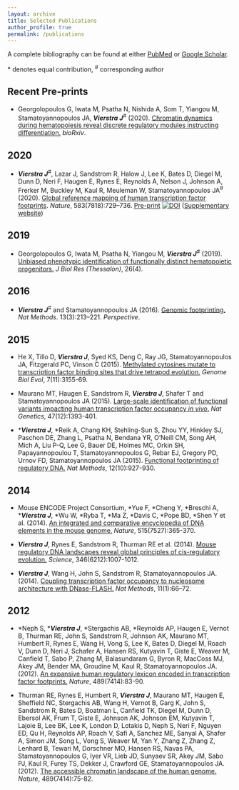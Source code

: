 ```yaml
---
layout: archive
title: Selected Publications
author_profile: true
permalink: /publications
---
```


A complete bibliography can be found at either [PubMed](https://pubmed.ncbi.nlm.nih.gov/?term=vierstra+j%5Bau%5D&sort=pubdate) or [Google Scholar](https://scholar.google.com/citations?user=wlX37YwAAAAJ&hl=en).

\* denotes equal contribution, <sup>#</sup> corresponding author

## Recent Pre-prints

- Georgolopoulos G, Iwata M, Psatha N, Nishida A, Som T, Yiangou M, Stamatoyannopoulos JA, ***Vierstra J***<sup>#</sup> (2020). [Chromatin dynamics during hematopoiesis reveal discrete regulatory modules instructing differentiation.](https://www.biorxiv.org/content/10.1101/2020.04.02.022566v3) *bioRxiv*.

## 2020

- ***Vierstra J***<sup>#</sup>, Lazar J, Sandstrom R, Halow J, Lee K, Bates D, Diegel M, Dunn D, Neri F, Haugen E, Rynes E, Reynolds A, Nelson J, Johnson A, Frerker M, Buckley M, Kaul R, Meuleman W, Stamatoyannopoulos JA<sup>#</sup> (2020). [Global reference mapping of human transcription factor footprints](https://www.nature.com/articles/s41586-020-2528-x). *Nature*, 583(7818):729–736. [Pre-print](https://www.biorxiv.org/content/10.1101/2020.01.31.927798v1) [![DOI](https://zenodo.org/badge/DOI/10.5281/zenodo.3905306.svg)](https://doi.org/10.5281/zenodo.3905306) ([Supplementary website](resources/dgf))

## 2019

- Georgolopoulos G, Iwata M, Psatha N, Yiangou M, ***Vierstra J***<sup>#</sup> (2019). [Unbiased phenotypic identification of functionally distinct hematopoietic progenitors.](https://link.springer.com/article/10.1186/s40709-019-0097-7) *J Biol Res (Thessalon)*, 26(4).

## 2016

- ***Vierstra J***<sup>#</sup> and Stamatoyannopoulos JA (2016). [Genomic footprinting.](https://www.nature.com/articles/nmeth.3768) *Nat Methods*. 13(3):213–221. *Perspective*. 

## 2015

- He X, Tillo D, ***Vierstra J***, Syed KS, Deng C, Ray JG, Stamatoyannopoulos JA, Fitzgerald PC, Vinson C (2015). [Methylated cytosines mutate to transcription factor binding sites that drive tetrapod evolution.](https://academic.oup.com/gbe/article/7/11/3155/2939578) *Genome Biol Evol*, 7(11):3155-69.

- Maurano MT, Haugen E, Sandstrom R, ___Vierstra J___, Shafer T and Stamatoyannopoulos JA (2015). [Large-scale identification of functional variants impacting human transcription factor occupancy *in vivo*.](https://www.nature.com/articles/ng.3432) *Nat Genetics*, 47(12):1393-401. 

- \****Vierstra J***, \*Reik A, Chang KH, Stehling-Sun S, Zhou YY, Hinkley SJ, Paschon DE, Zhang L, Psatha N, Bendana YR, O’Neill CM, Song AH, Mich A, Liu P-Q, Lee G, Bauer DE, Holmes MC, Orkin SH, Papayannopoulou T, Stamatoyannopoulos G, Rebar EJ, Gregory PD, Urnov FD, Stamatoyannopoulos JA (2015). [Functional footprinting of regulatory DNA.](https://www.nature.com/articles/nmeth.3554) *Nat Methods*, 12(10):927-930.

## 2014

- Mouse ENCODE Project Consortium, \*Yue F, \*Cheng Y, \*Breschi A, \****Vierstra J***, \*Wu W, \*Ryba T, \*Ma Z, \*Davis C, \*Pope BD, \*Shen Y et al. (2014). [An integrated and comparative encyclopedia of DNA elements in the mouse genome.](https://www.nature.com/articles/nature13992) *Nature*, 515(7527):365-370.

- ***Vierstra J***, Rynes E, Sandstrom R, Thurman RE et al. (2014). [Mouse regulatory DNA landscapes reveal global principles of cis-regulatory evolution.](https://science.sciencemag.org/content/346/6212/1007.long) *Science*, 346(6212):1007-1012.

- ***Vierstra J***, Wang H, John S, Sandstrom R, Stamatoyannopoulos JA. (2014). [Coupling transcription factor occupancy to nucleosome architecture with DNase-FLASH.](https://www.nature.com/articles/nmeth.2713) *Nat Methods*, 11(1):66–72.

## 2012

- \*Neph S, \****Vierstra J***, \*Stergachis AB, \*Reynolds AP, Haugen E, Vernot B, Thurman RE, John S, Sandstrom R, Johnson AK, Maurano MT, Humbert R, Rynes E, Wang H, Vong S, Lee K, Bates D, Diegel M, Roach V, Dunn D, Neri J, Schafer A, Hansen RS, Kutyavin T, Giste E, Weaver M, Canfield T, Sabo P, Zhang M, Balasundaram G, Byron R, MacCoss MJ, Akey JM, Bender MA, Groudine M, Kaul R, Stamatoyannopoulos JA. (2012). [An expansive human regulatory lexicon encoded in transcription factor footprints.](https://www.nature.com/articles/nature11212) *Nature*, 489(7414):83-90.

- Thurman RE, Rynes E, Humbert R, ***Vierstra J***, Maurano MT, Haugen E, Sheffield NC, Stergachis AB, Wang H, Vernot B, Garg K, John S, Sandstrom R, Bates D, Boatman L, Canfield TK, Diegel M, Dunn D, Ebersol AK, Frum T, Giste E, Johnson AK, Johnson EM, Kutyavin T, Lajoie B, Lee BK, Lee K, London D, Lotakis D, Neph S, Neri F, Nguyen ED, Qu H, Reynolds AP, Roach V, Safi A, Sanchez ME, Sanyal A, Shafer A, Simon JM, Song L, Vong S, Weaver M, Yan Y, Zhang Z, Zhang Z, Lenhard B, Tewari M, Dorschner MO, Hansen RS, Navas PA, Stamatoyannopoulos G, Iyer VR, Lieb JD, Sunyaev SR, Akey JM, Sabo PJ, Kaul R, Furey TS, Dekker J, Crawford GE, Stamatoyannopoulos JA.(2012). [The accessible chromatin landscape of the human genome.](https://www.nature.com/articles/nature11232) *Nature*, 489(7414):75-82.



